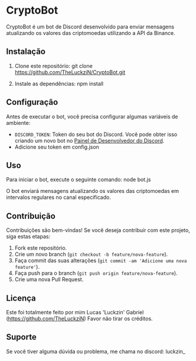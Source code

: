 # CryptoBot

CryptoBot é um bot de Discord desenvolvido para enviar mensagens atualizando os valores das criptomoedas utilizando a API da Binance.

## Instalação

1. Clone este repositório:
git clone https://github.com/TheLuckziN/CryptoBot.git

2. Instale as dependências:
npm install


## Configuração

Antes de executar o bot, você precisa configurar algumas variáveis de ambiente:

- `DISCORD_TOKEN`: Token do seu bot do Discord. Você pode obter isso criando um novo bot no [Painel de Desenvolvedor do Discord](https://discord.com/developers/applications).
- Adicione seu token em config.json

## Uso

Para iniciar o bot, execute o seguinte comando:
node bot.js


O bot enviará mensagens atualizando os valores das criptomoedas em intervalos regulares no canal especificado.

## Contribuição

Contribuições são bem-vindas! Se você deseja contribuir com este projeto, siga estas etapas:

1. Fork este repositório.
2. Crie um novo branch (`git checkout -b feature/nova-feature`).
3. Faça commit das suas alterações (`git commit -am 'Adicione uma nova feature'`).
4. Faça push para o branch (`git push origin feature/nova-feature`).
5. Crie uma nova Pull Request.

## Licença

Este foi totalmente feito por mim Lucas 'Luckzin' Gabriel (https://github.com/TheLuckziN) Favor não tirar os créditos.

## Suporte

Se você tiver alguma dúvida ou problema, me chama no discord: luckzin_
